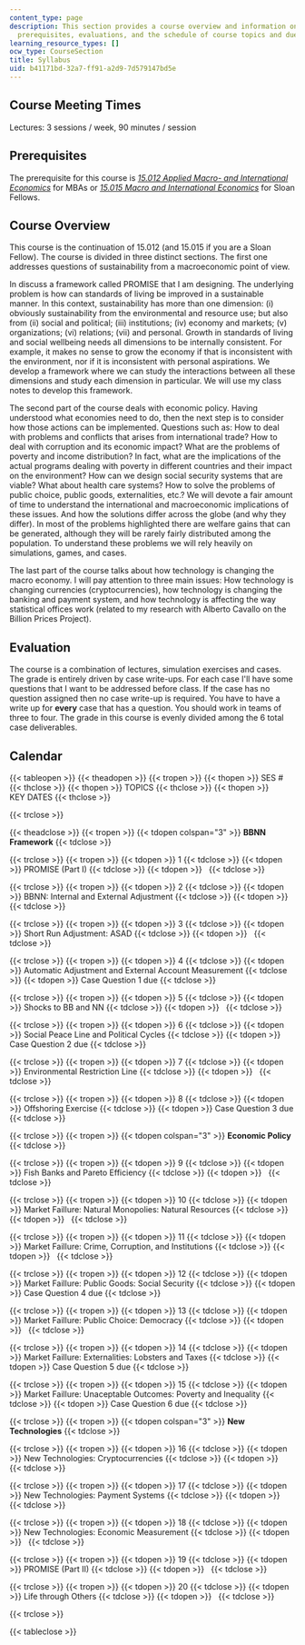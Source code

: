 ```yaml
---
content_type: page
description: This section provides a course overview and information on meeting times,
  prerequisites, evaluations, and the schedule of course topics and due dates.
learning_resource_types: []
ocw_type: CourseSection
title: Syllabus
uid: b41171bd-32a7-ff91-a2d9-7d579147bd5e
---
```


Course Meeting Times
--------------------

Lectures: 3 sessions / week, 90 minutes / session

Prerequisites
-------------

The prerequisite for this course is [_15.012 Applied Macro- and International Economics_](/courses/15-012-applied-macro-and-international-economics-spring-2011) for MBAs or [_15.015 Macro and International Economics_](/courses/15-015-macro-and-international-economics-fall-2011) for Sloan Fellows.

Course Overview
---------------

This course is the continuation of 15.012 (and 15.015 if you are a Sloan Fellow). The course is divided in three distinct sections. The first one addresses questions of sustainability from a macroeconomic point of view.

In discuss a framework called PROMISE that I am designing. The underlying problem is how can standards of living be improved in a sustainable manner. In this context, sustainability has more than one dimension: (i) obviously sustainability from the environmental and resource use; but also from (ii) social and political; (iii) institutions; (iv) economy and markets; (v) organizations; (vi) relations; (vii) and personal. Growth in standards of living and social wellbeing needs all dimensions to be internally consistent. For example, it makes no sense to grow the economy if that is inconsistent with the environment, nor if it is inconsistent with personal aspirations. We develop a framework where we can study the interactions between all these dimensions and study each dimension in particular. We will use my class notes to develop this framework.

The second part of the course deals with economic policy. Having understood what economies need to do, then the next step is to consider how those actions can be implemented. Questions such as: How to deal with problems and conflicts that arises from international trade? How to deal with corruption and its economic impact? What are the problems of poverty and income distribution? In fact, what are the implications of the actual programs dealing with poverty in different countries and their impact on the environment? How can we design social security systems that are viable? What about health care systems? How to solve the problems of public choice, public goods, externalities, etc.? We will devote a fair amount of time to understand the international and macroeconomic implications of these issues. And how the solutions differ across the globe (and why they differ). In most of the problems highlighted there are welfare gains that can be generated, although they will be rarely fairly distributed among the population. To understand these problems we will rely heavily on simulations, games, and cases.

The last part of the course talks about how technology is changing the macro economy. I will pay attention to three main issues: How technology is changing currencies (cryptocurrencies), how technology is changing the banking and payment system, and how technology is affecting the way statistical offices work (related to my research with Alberto Cavallo on the Billion Prices Project).

Evaluation
----------

The course is a combination of lectures, simulation exercises and cases. The grade is entirely driven by case write-ups. For each case I'll have some questions that I want to be addressed before class. If the case has no question assigned then no case write-up is required. You have to have a write up for **every** case that has a question. You should work in teams of three to four. The grade in this course is evenly divided among the 6 total case deliverables.

Calendar
--------

{{< tableopen >}}
{{< theadopen >}}
{{< tropen >}}
{{< thopen >}}
SES #
{{< thclose >}}
{{< thopen >}}
TOPICS
{{< thclose >}}
{{< thopen >}}
KEY DATES
{{< thclose >}}

{{< trclose >}}

{{< theadclose >}}
{{< tropen >}}
{{< tdopen colspan="3" >}}
**BBNN Framework**
{{< tdclose >}}

{{< trclose >}}
{{< tropen >}}
{{< tdopen >}}
1
{{< tdclose >}}
{{< tdopen >}}
PROMISE (Part I)
{{< tdclose >}}
{{< tdopen >}}
 
{{< tdclose >}}

{{< trclose >}}
{{< tropen >}}
{{< tdopen >}}
2
{{< tdclose >}}
{{< tdopen >}}
BBNN: Internal and External Adjustment
{{< tdclose >}}
{{< tdopen >}}
 
{{< tdclose >}}

{{< trclose >}}
{{< tropen >}}
{{< tdopen >}}
3
{{< tdclose >}}
{{< tdopen >}}
Short Run Adjustment: ASAD
{{< tdclose >}}
{{< tdopen >}}
 
{{< tdclose >}}

{{< trclose >}}
{{< tropen >}}
{{< tdopen >}}
4
{{< tdclose >}}
{{< tdopen >}}
Automatic Adjustment and External Account Measurement
{{< tdclose >}}
{{< tdopen >}}
Case Question 1 due
{{< tdclose >}}

{{< trclose >}}
{{< tropen >}}
{{< tdopen >}}
5
{{< tdclose >}}
{{< tdopen >}}
Shocks to BB and NN
{{< tdclose >}}
{{< tdopen >}}
 
{{< tdclose >}}

{{< trclose >}}
{{< tropen >}}
{{< tdopen >}}
6
{{< tdclose >}}
{{< tdopen >}}
Social Peace Line and Political Cycles
{{< tdclose >}}
{{< tdopen >}}
Case Question 2 due
{{< tdclose >}}

{{< trclose >}}
{{< tropen >}}
{{< tdopen >}}
7
{{< tdclose >}}
{{< tdopen >}}
Environmental Restriction Line
{{< tdclose >}}
{{< tdopen >}}
 
{{< tdclose >}}

{{< trclose >}}
{{< tropen >}}
{{< tdopen >}}
8
{{< tdclose >}}
{{< tdopen >}}
Offshoring Exercise
{{< tdclose >}}
{{< tdopen >}}
Case Question 3 due
{{< tdclose >}}

{{< trclose >}}
{{< tropen >}}
{{< tdopen colspan="3" >}}
**Economic Policy**
{{< tdclose >}}

{{< trclose >}}
{{< tropen >}}
{{< tdopen >}}
9
{{< tdclose >}}
{{< tdopen >}}
Fish Banks and Pareto Efficiency
{{< tdclose >}}
{{< tdopen >}}
 
{{< tdclose >}}

{{< trclose >}}
{{< tropen >}}
{{< tdopen >}}
10
{{< tdclose >}}
{{< tdopen >}}
Market Faillure: Natural Monopolies: Natural Resources
{{< tdclose >}}
{{< tdopen >}}
 
{{< tdclose >}}

{{< trclose >}}
{{< tropen >}}
{{< tdopen >}}
11
{{< tdclose >}}
{{< tdopen >}}
Market Faillure: Crime, Corruption, and Institutions
{{< tdclose >}}
{{< tdopen >}}
 
{{< tdclose >}}

{{< trclose >}}
{{< tropen >}}
{{< tdopen >}}
12
{{< tdclose >}}
{{< tdopen >}}
Market Faillure: Public Goods: Social Security
{{< tdclose >}}
{{< tdopen >}}
Case Question 4 due
{{< tdclose >}}

{{< trclose >}}
{{< tropen >}}
{{< tdopen >}}
13
{{< tdclose >}}
{{< tdopen >}}
Market Faillure: Public Choice: Democracy
{{< tdclose >}}
{{< tdopen >}}
 
{{< tdclose >}}

{{< trclose >}}
{{< tropen >}}
{{< tdopen >}}
14
{{< tdclose >}}
{{< tdopen >}}
Market Faillure: Externalities: Lobsters and Taxes
{{< tdclose >}}
{{< tdopen >}}
Case Question 5 due
{{< tdclose >}}

{{< trclose >}}
{{< tropen >}}
{{< tdopen >}}
15
{{< tdclose >}}
{{< tdopen >}}
Market Faillure: Unaceptable Outcomes: Poverty and Inequality
{{< tdclose >}}
{{< tdopen >}}
Case Question 6 due
{{< tdclose >}}

{{< trclose >}}
{{< tropen >}}
{{< tdopen colspan="3" >}}
**New Technologies**
{{< tdclose >}}

{{< trclose >}}
{{< tropen >}}
{{< tdopen >}}
16
{{< tdclose >}}
{{< tdopen >}}
New Technologies: Cryptocurrencies
{{< tdclose >}}
{{< tdopen >}}
 
{{< tdclose >}}

{{< trclose >}}
{{< tropen >}}
{{< tdopen >}}
17
{{< tdclose >}}
{{< tdopen >}}
New Technologies: Payment Systems
{{< tdclose >}}
{{< tdopen >}}
 
{{< tdclose >}}

{{< trclose >}}
{{< tropen >}}
{{< tdopen >}}
18
{{< tdclose >}}
{{< tdopen >}}
New Technologies: Economic Measurement
{{< tdclose >}}
{{< tdopen >}}
 
{{< tdclose >}}

{{< trclose >}}
{{< tropen >}}
{{< tdopen >}}
19
{{< tdclose >}}
{{< tdopen >}}
PROMISE (Part II)
{{< tdclose >}}
{{< tdopen >}}
 
{{< tdclose >}}

{{< trclose >}}
{{< tropen >}}
{{< tdopen >}}
20
{{< tdclose >}}
{{< tdopen >}}
Life through Others
{{< tdclose >}}
{{< tdopen >}}
 
{{< tdclose >}}

{{< trclose >}}

{{< tableclose >}}